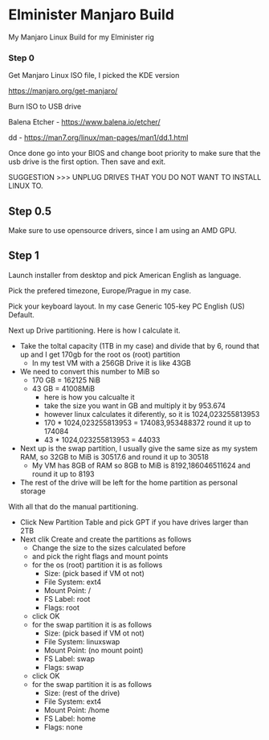 # Elminister Manjaro Build
My Manjaro Linux Build for my Elminister rig

### Step 0

Get Manjaro Linux ISO file, I picked the KDE version

https://manjaro.org/get-manjaro/

Burn ISO to USB drive

Balena Etcher - https://www.balena.io/etcher/

dd - https://man7.org/linux/man-pages/man1/dd.1.html

Once done go into your BIOS and change boot priority to make sure that the usb drive is the first option. Then save and exit.

SUGGESTION >>> UNPLUG DRIVES THAT YOU DO NOT WANT TO INSTALL LINUX TO.

## Step 0.5
Make sure to use opensource drivers, since I am using an AMD GPU.

## Step 1
Launch installer from desktop and pick American English as language.

Pick the prefered timezone, Europe/Prague in my case.

Pick your keyboard layout. In my case Generic 105-key PC English (US) Default.

Next up Drive partitioning. Here is how I calculate it.
* Take the toltal capacity (1TB in my case) and divide that by 6, round that up and I get 170gb for the root os (root) partition
  * In my test VM with a 256GB Drive it is like 43GB
* We need to convert this number to MiB so
  * 170 GB = 162125 NiB
  * 43 GB = 41008MiB
    * here is how you calcualte it
    * take the size you want in GB and multiply it by 953.674
    * however linux calculates it diferently, so it is 1024,023255813953
    * 170 * 1024,023255813953 = 174083,953488372 round it up to 174084
    * 43 * 1024,023255813953 = 44033
* Next up is the swap partition, I usually give the same size as my system RAM, so 32GB to MiB is 30517.6 and round it up to 30518
  * My VM has 8GB of RAM so 8GB to MiB is 8192,186046511624 and round it up to 8193
* The rest of the drive will be left for the home partition as personal storage

With all that do the manual partitioning.
* Click New Partition Table and pick GPT if you have drives larger than 2TB
* Next clik Create and create the partitions as follows
  * Change the size to the sizes calculated before
  * and pick the right flags and mount points
  * for the os (root) partition it is as follows
    * Size: (pick based if VM ot not)
    * File System: ext4
    * Mount Point: /
    * FS Label: root
    * Flags: root
  * click OK
  * for the swap partition it is as follows
    * Size: (pick based if VM ot not)
    * File System: linuxswap
    * Mount Point: (no mount point)
    * FS Label: swap
    * Flags: swap
  * click OK
  * for the swap partition it is as follows
    * Size: (rest of the drive)
    * File System: ext4
    * Mount Point: /home
    * FS Label: home
    * Flags: none

